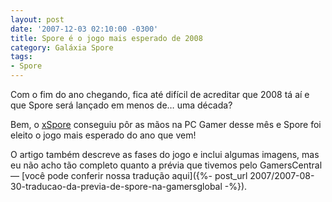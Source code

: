 ```yaml
---
layout: post
date: '2007-12-03 02:10:00 -0300'
title: Spore é o jogo mais esperado de 2008
category: Galáxia Spore
tags:
- Spore
---
```

Com o fim do ano chegando, fica até difícil de acreditar que 2008 tá aí e que
Spore será lançado em menos de… uma década?

Bem, o [xSpore](http://www.xspore.com/news/309_spore_pcgamer.html) conseguiu pôr
as mãos na PC Gamer desse mês e Spore foi eleito o jogo mais esperado do ano que
vem!

O artigo também descreve as fases do jogo e inclui algumas imagens, mas eu não
acho tão completo quanto a prévia que tivemos pelo GamersCentral — [você pode
conferir nossa tradução aqui]({%- post_url 2007/2007-08-30-traducao-da-previa-de-spore-na-gamersglobal -%}).
